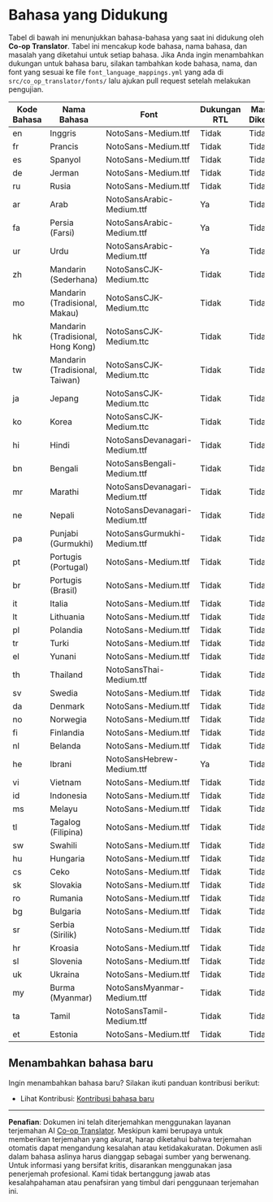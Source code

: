 <!--
CO_OP_TRANSLATOR_METADATA:
{
  "original_hash": "badae5ee6451cc1a6e367cfe5ba92efa",
  "translation_date": "2025-10-15T03:37:58+00:00",
  "source_file": "getting_started/supported-languages.md",
  "language_code": "id"
}
-->
# Bahasa yang Didukung

Tabel di bawah ini menunjukkan bahasa-bahasa yang saat ini didukung oleh **Co-op Translator**. Tabel ini mencakup kode bahasa, nama bahasa, dan masalah yang diketahui untuk setiap bahasa. Jika Anda ingin menambahkan dukungan untuk bahasa baru, silakan tambahkan kode bahasa, nama, dan font yang sesuai ke file `font_language_mappings.yml` yang ada di `src/co_op_translator/fonts/` lalu ajukan pull request setelah melakukan pengujian.

| Kode Bahasa   | Nama Bahasa                | Font                              | Dukungan RTL | Masalah Diketahui |
|---------------|---------------------------|-----------------------------------|--------------|-------------------|
| en            | Inggris                   | NotoSans-Medium.ttf               | Tidak        | Tidak             |
| fr            | Prancis                   | NotoSans-Medium.ttf               | Tidak        | Tidak             |
| es            | Spanyol                   | NotoSans-Medium.ttf               | Tidak        | Tidak             |
| de            | Jerman                    | NotoSans-Medium.ttf               | Tidak        | Tidak             |
| ru            | Rusia                     | NotoSans-Medium.ttf               | Tidak        | Tidak             |
| ar            | Arab                      | NotoSansArabic-Medium.ttf         | Ya           | Tidak             |
| fa            | Persia (Farsi)            | NotoSansArabic-Medium.ttf         | Ya           | Tidak             |
| ur            | Urdu                      | NotoSansArabic-Medium.ttf         | Ya           | Tidak             |
| zh            | Mandarin (Sederhana)      | NotoSansCJK-Medium.ttc            | Tidak        | Tidak             |
| mo            | Mandarin (Tradisional, Makau) | NotoSansCJK-Medium.ttc        | Tidak        | Tidak             |
| hk            | Mandarin (Tradisional, Hong Kong) | NotoSansCJK-Medium.ttc     | Tidak        | Tidak             |
| tw            | Mandarin (Tradisional, Taiwan) | NotoSansCJK-Medium.ttc       | Tidak        | Tidak             |
| ja            | Jepang                    | NotoSansCJK-Medium.ttc            | Tidak        | Tidak             |
| ko            | Korea                     | NotoSansCJK-Medium.ttc            | Tidak        | Tidak             |
| hi            | Hindi                     | NotoSansDevanagari-Medium.ttf     | Tidak        | Tidak             |
| bn            | Bengali                   | NotoSansBengali-Medium.ttf        | Tidak        | Tidak             |
| mr            | Marathi                   | NotoSansDevanagari-Medium.ttf     | Tidak        | Tidak             |
| ne            | Nepali                    | NotoSansDevanagari-Medium.ttf     | Tidak        | Tidak             |
| pa            | Punjabi (Gurmukhi)        | NotoSansGurmukhi-Medium.ttf       | Tidak        | Tidak             |
| pt            | Portugis (Portugal)       | NotoSans-Medium.ttf               | Tidak        | Tidak             |
| br            | Portugis (Brasil)         | NotoSans-Medium.ttf               | Tidak        | Tidak             |
| it            | Italia                    | NotoSans-Medium.ttf               | Tidak        | Tidak             |
| lt            | Lithuania                 | NotoSans-Medium.ttf               | Tidak        | Tidak             |
| pl            | Polandia                  | NotoSans-Medium.ttf               | Tidak        | Tidak             |
| tr            | Turki                     | NotoSans-Medium.ttf               | Tidak        | Tidak             |
| el            | Yunani                    | NotoSans-Medium.ttf               | Tidak        | Tidak             |
| th            | Thailand                  | NotoSansThai-Medium.ttf           | Tidak        | Tidak             |
| sv            | Swedia                    | NotoSans-Medium.ttf               | Tidak        | Tidak             |
| da            | Denmark                   | NotoSans-Medium.ttf               | Tidak        | Tidak             |
| no            | Norwegia                  | NotoSans-Medium.ttf               | Tidak        | Tidak             |
| fi            | Finlandia                 | NotoSans-Medium.ttf               | Tidak        | Tidak             |
| nl            | Belanda                   | NotoSans-Medium.ttf               | Tidak        | Tidak             |
| he            | Ibrani                    | NotoSansHebrew-Medium.ttf         | Ya           | Tidak             |
| vi            | Vietnam                   | NotoSans-Medium.ttf               | Tidak        | Tidak             |
| id            | Indonesia                 | NotoSans-Medium.ttf               | Tidak        | Tidak             |
| ms            | Melayu                    | NotoSans-Medium.ttf               | Tidak        | Tidak             |
| tl            | Tagalog (Filipina)        | NotoSans-Medium.ttf               | Tidak        | Tidak             |
| sw            | Swahili                   | NotoSans-Medium.ttf               | Tidak        | Tidak             |
| hu            | Hungaria                  | NotoSans-Medium.ttf               | Tidak        | Tidak             |
| cs            | Ceko                      | NotoSans-Medium.ttf               | Tidak        | Tidak             |
| sk            | Slovakia                  | NotoSans-Medium.ttf               | Tidak        | Tidak             |
| ro            | Rumania                   | NotoSans-Medium.ttf               | Tidak        | Tidak             |
| bg            | Bulgaria                  | NotoSans-Medium.ttf               | Tidak        | Tidak             |
| sr            | Serbia (Sirilik)          | NotoSans-Medium.ttf               | Tidak        | Tidak             |
| hr            | Kroasia                   | NotoSans-Medium.ttf               | Tidak        | Tidak             |
| sl            | Slovenia                  | NotoSans-Medium.ttf               | Tidak        | Tidak             |
| uk            | Ukraina                   | NotoSans-Medium.ttf               | Tidak        | Tidak             |
| my            | Burma (Myanmar)           | NotoSansMyanmar-Medium.ttf        | Tidak        | Tidak             |
| ta            | Tamil                     | NotoSansTamil-Medium.ttf          | Tidak        | Tidak             |
| et            | Estonia                   | NotoSans-Medium.ttf               | Tidak        | Tidak             |

## Menambahkan bahasa baru

Ingin menambahkan bahasa baru? Silakan ikuti panduan kontribusi berikut:

- Lihat Kontribusi: <a href="../CONTRIBUTING.md#contribute-a-new-language">Kontribusi bahasa baru</a>

---

**Penafian**:
Dokumen ini telah diterjemahkan menggunakan layanan terjemahan AI [Co-op Translator](https://github.com/Azure/co-op-translator). Meskipun kami berupaya untuk memberikan terjemahan yang akurat, harap diketahui bahwa terjemahan otomatis dapat mengandung kesalahan atau ketidakakuratan. Dokumen asli dalam bahasa aslinya harus dianggap sebagai sumber yang berwenang. Untuk informasi yang bersifat kritis, disarankan menggunakan jasa penerjemah profesional. Kami tidak bertanggung jawab atas kesalahpahaman atau penafsiran yang timbul dari penggunaan terjemahan ini.